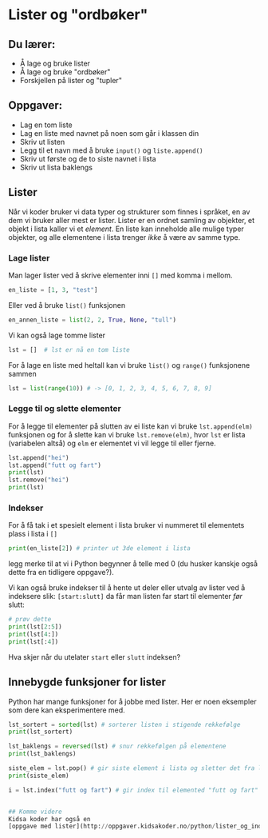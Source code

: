 # Lister og "ordbøker"

## Du lærer:
* Å lage og bruke lister
* Å lage og bruke "ordbøker"
* Forskjellen på lister og "tupler"

## Oppgaver:
* Lag en tom liste
* Lag en liste med navnet på noen som går i klassen din
* Skriv ut listen
* Legg til et navn med å bruke `input()` og `liste.append()`
* Skriv ut første og de to siste navnet i lista
* Skriv ut lista baklengs

## Lister
Når vi koder bruker vi data typer og strukturer som finnes i språket, en av
dem vi bruker aller mest er lister. Lister er en ordnet samling av objekter,
et objekt i lista kaller vi et _element_.
En liste kan inneholde alle mulige typer objekter, og alle elementene i
lista trenger _ikke_ å være av samme type.


### Lage lister
Man lager lister ved å skrive elementer inni `[]` med komma i mellom.
```python
en_liste = [1, 3, "test"]
```
Eller ved å bruke `list()` funksjonen
```python
en_annen_liste = list(2, 2, True, None, "tull")
```
Vi kan også lage tomme lister
```python
lst = []  # lst er nå en tom liste
```
For å lage en liste med heltall kan vi bruke `list()` og
`range()` funksjonene sammen
```python
lst = list(range(10)) # -> [0, 1, 2, 3, 4, 5, 6, 7, 8, 9]
```

### Legge til og slette elementer
For å legge til elementer på slutten av ei liste kan vi bruke
`lst.append(elm)` funksjonen og for å slette kan vi bruke
`lst.remove(elm)`, hvor `lst` er lista (variabelen altså) og
`elm` er elementet vi vil legge til eller fjerne.
```python
lst.append("hei")
lst.append("futt og fart")
print(lst)
lst.remove("hei")
print(lst)
```

### Indekser
For å få tak i et spesielt element i lista bruker vi nummeret til
elementets plass i lista i `[]`
```python
print(en_liste[2]) # printer ut 3de element i lista
```
legg merke til at vi i Python begynner å telle med 0 (du husker kanskje
også dette fra en tidligere oppgave?).

Vi kan også bruke indekser til å hente ut deler eller utvalg av lister
ved å indeksere slik: `[start:slutt]` da får man listen far start til
elementer _før_ slutt:
```python
# prøv dette
print(lst[2:5])
print(lst[4:])
print(lst[:4])
```
Hva skjer når du utelater `start` eller `slutt` indeksen?

## Innebygde funksjoner for lister
Python har mange funksjoner for å jobbe med lister.
Her er noen eksempler som dere kan eksperimentere med.
```python
lst_sortert = sorted(lst) # sorterer listen i stigende rekkefølge
print(lst_sortert)

lst_baklengs = reversed(lst) # snur rekkefølgen på elementene
print(lst_baklengs)

siste_elem = lst.pop() # gir siste element i lista og sletter det fra lista
print(siste_elem)

i = lst.index("futt og fart") # gir index til elemented "futt og fart"


## Komme videre
Kidsa koder har også en
[oppgave med lister](http://oppgaver.kidsakoder.no/python/lister_og_indekser/lister_og_indekser.html)
